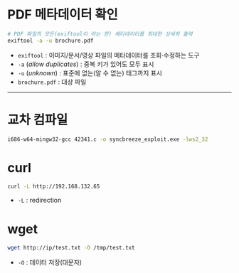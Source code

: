 # PDF 메타데이터 확인

```bash
# PDF 파일의 모든(exiftool이 아는 한) 메타데이터를 최대한 상세히 출력
exiftool -a -u brochure.pdf
```

- `exiftool` : 이미지/문서/영상 파일의 메타데이터를 조회·수정하는 도구  
- `-a` (*allow duplicates*) : 중복 키가 있어도 모두 표시  
- `-u` (*unknown*) : 표준에 없는(알 수 없는) 태그까지 표시  
- `brochure.pdf` : 대상 파일

---

# 교차 컴파일

```bash
i686-w64-mingw32-gcc 42341.c -o syncbreeze_exploit.exe -lws2_32
```

# curl
```bash
curl -L http://192.168.132.65
```

- `-L` : redirection

# wget
```bash
wget http://ip/test.txt -O /tmp/test.txt
```

- `-O` : 데이터 저장(대문자)
